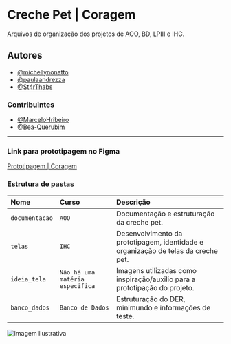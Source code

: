 
# Creche Pet    |   Coragem

Arquivos de organização dos projetos de AOO, BD, LPIII e IHC.




## Autores

- [@michellynonatto](https://github.com/MichellyNonatto)
- [@paulaandrezza](https://github.com/paulaandrezza)
- [@St4rThabs](https://github.com/St4rThabs)


### Contribuintes

- [@MarceloHribeiro](https://github.com/MarceloHribeiro)
- [@Bea-Querubim](https://github.com/Bea-Querubim)
 
 <hr>
 
### Link para prototipagem no Figma

[Prototipagem | Coragem](https://www.figma.com/file/TAytYy3fJG3AGknbROCWOQ/CrechePetCoragem?type=design&node-id=54495%3A24451&mode=design&t=U9xMXSE8KXvCSpnV-1)

### Estrutura de pastas



| Nome   | Curso       | Descrição                                   |
| :---------- | :--------- | :------------------------------------------ |
| `documentacao`      | `AOO` | Documentação e estruturação da creche pet. |
|`telas`|`IHC`|Desenvolvimento da prototipagem, identidade e organização de telas da creche pet.|
|`ideia_tela`|`Não há uma matéria especifica`|Imagens utilizadas como inspiração/auxilio para a prototipação do projeto.|
|`banco_dados`|`Banco de Dados`|Estruturação do DER, minimundo e informações de teste.|


![Imagem Ilustrativa](https://img.freepik.com/fotos-gratis/retrato-de-grupo-de-filhotes-adoraveis_53876-64778.jpg?w=1380&t=st=1695950318~exp=1695950918~hmac=cb42f53775214fc3b46781fb93fc8cc725c2fcf879b844659bf399fa2bb034da)

